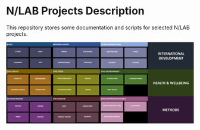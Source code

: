# N/LAB Projects Description

This repository stores some documentation and scripts for selected N/LAB projects.

![NLAB projects](NLAB&#32;projects.png)
